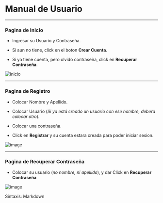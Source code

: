# Manual de Usuario

---

### Pagina de Inicio

- Ingresar su Usuario y Contraseña.

- Si aun no tiene, click en el boton **Crear Cuenta**.

- Si ya tiene cuenta, pero olvido contraseña, click en **Recuperar Contraseña**.

![inicio](https://user-images.githubusercontent.com/66295181/98753170-55afac00-2389-11eb-84e6-000eb00904c7.JPG)

---    

### Pagina de Registro

- Colocar Nombre y Apellido.

- Colocar Usuario (_Si ya está creado un usuario con ese nombre, debera colocar otro_).

- Colocar una contraseña.

- Click en **Registrar** y su cuenta estara creada para poder iniciar sesion.

![image](https://user-images.githubusercontent.com/66295181/98753591-509f2c80-238a-11eb-8667-972465bfb149.png)

---

### Pagina de Recuperar Contraseña

- Colocar su usuario (_no nombre, ni apellido_),  y dar Click en **Recuperar Contraseña**

![image](https://user-images.githubusercontent.com/66295181/98754008-4df10700-238b-11eb-956a-b819694705bb.png)


Sintaxis: Markdown